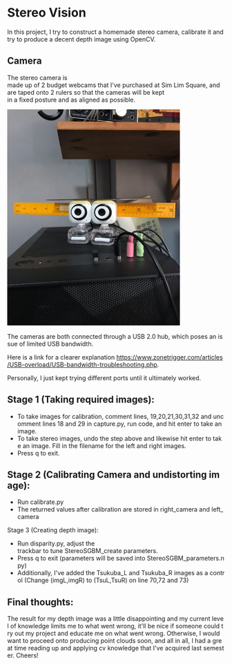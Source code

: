 # Stereo Vision
In this project, I try to construct a homemade stereo camera, calibrate it and try to produce a decent depth image using OpenCV.

## Camera
The stereo camera is made up of 2 budget webcams that I've purchased at Sim Lim Square, and are taped onto 2 rulers so that the cameras will be kept in a fixed posture and as aligned as possible.

<img src="my_camera.jpg" alt="DIY Stereo Camera" width="400" height="500">

The cameras are both connected through a USB 2.0 hub, which poses an issue of limited USB bandwidth.

Here is a link for a clearer explanation https://www.zonetrigger.com/articles/USB-overload/USB-bandwidth-troubleshooting.php.

Personally, I just kept trying different ports until it ultimately worked.


## Stage 1 (Taking required images):
- To take images for calibration, comment lines, 19,20,21,30,31,32 and uncomment lines 18 and 29 in capture.py, run code, and hit enter to take an image. </br>
- To take stereo images, undo the step above and likewise hit enter to take an image. Fill in the filename for the left and right images. </br>
- Press q to exit.

## Stage 2 (Calibrating Camera and undistorting image):
- Run calibrate.py
- The returned values after calibration are stored in right_camera and left_camera

Stage 3 (Creating depth image):
- Run disparity.py, adjust the trackbar to tune StereoSGBM_create parameters.
- Press q to exit (parameters will be saved into StereoSGBM_parameters.npy)
- Additionally, I've added the Tsukuba_L and Tsukuba_R images as a control (Change (imgL,imgR) to (TsuL,TsuR) on line 70,72 and 73)

## Final thoughts:
<p> The result for my depth image was a little disappointing and my current level of knowledge limits me to what went wrong, it'll be nice if someone could try out my project and educate me on what went wrong. Otherwise, I would want to proceed onto producing point clouds soon, and all in all, I had a great time reading up and applying cv knowledge that I've acquired last semester. Cheers! </p>
